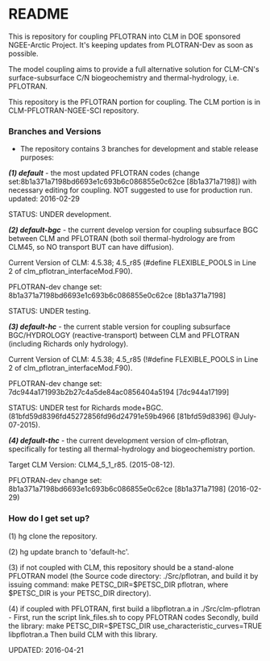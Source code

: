 # README #

This is repository for coupling PFLOTRAN into CLM in DOE sponsored NGEE-Arctic Project. It's keeping updates from PLOTRAN-Dev as soon as possible.

The model coupling aims to provide a full alternative solution for CLM-CN's surface-subsurface C/N biogeochemistry and thermal-hydrology, i.e. PFLOTRAN.

This repository is the PFLOTRAN portion for coupling. The CLM portion is in CLM-PFLOTRAN-NGEE-SCI repository.

### Branches and Versions ###

* The repository contains 3 branches for development and stable release purposes:
  
***(1) default*** - the most updated PFLOTRAN codes (change set:8b1a371a7198bd6693e1c693b6c086855e0c62ce [8b1a371a7198]) with necessary editing for coupling. NOT suggested to use for production run. updated: 2016-02-29

STATUS: UNDER development.

***(2) default-bgc*** - the current develop version for coupling subsurface BGC between CLM and PFLOTRAN (both soil thermal-hydrology are from CLM45, so NO transport BUT can have diffusion). 

Current Version of CLM: 4.5.38; 
4.5_r85 (#define FLEXIBLE_POOLS in Line 2 of clm_pflotran_interfaceMod.F90).
 
PFLOTRAN-dev change set: 8b1a371a7198bd6693e1c693b6c086855e0c62ce [8b1a371a7198]

STATUS: UNDER testing.

***(3) default-hc*** - the current stable version for coupling subsurface BGC/HYDROLOGY (reactive-transport) between CLM and PFLOTRAN (including Richards only hydrology). 

Current Version of CLM: 4.5.38; 
4.5_r85 (!#define FLEXIBLE_POOLS in Line 2 of clm_pflotran_interfaceMod.F90).

PFLOTRAN-dev change set: 7dc944a171993b2b27c4a5de84ac0856404a5194 [7dc944a17199]

STATUS: UNDER test for Richards mode+BGC. (81bfd59d8396fd45272856fd96d24791e59b4966 [81bfd59d8396] @July-07-2015).  

***(4) default-thc*** - the current development version of clm-pflotran, specifically for testing all thermal-hydrology and biogeochemistry portion. 

Target CLM Version: CLM4_5_1_r85. (2015-08-12). 

PFLOTRAN-dev change set: 8b1a371a7198bd6693e1c693b6c086855e0c62ce [8b1a371a7198] (2016-02-29)

### How do I get set up? ###

(1) hg clone the repository. 

(2) hg update branch to 'default-hc'.

(3) if not coupled with CLM, this repository should be a stand-alone PFLOTRAN model (the Source code directory: ./Src/pflotran, and build it by issuing command: make PETSC_DIR=$PETSC_DIR pflotran, where $PETSC_DIR is your PETSC_DIR directory).

(4) if coupled with PFLOTRAN, first build a libpflotran.a in ./Src/clm-pflotran - 
First, run the script link_files.sh to copy PFLOTRAN codes
Secondly, build the library: make PETSC_DIR=$PETSC_DIR use_characteristic_curves=TRUE libpflotran.a
Then build CLM with this library. 

UPDATED: 2016-04-21